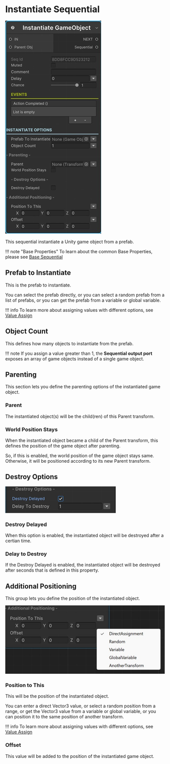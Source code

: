 # Instantiate Sequential

![Instantiate Object](../../img/sequential_instantiate.jpg)

This sequential instantiate a Unity game object from a prefab.


!!! note "Base Properties"
    To learn about the common Base Properties, please see [Base Sequential](../sequential_base.md)


## Prefab to Instantiate

This is the prefab to instantiate.

You can select the prefab directly, or you can select a random prefab from a list of prefabs, or you can get the prefab from a variable or global variable.

!!! info
    To learn more about assigning values with different options, see [Value Assign](../../valueassign.md)


## Object Count

This defines how many objects to instantiate from the prefab. 

!!! note
    If you assign a value greater than 1, the __Sequential output port__ exposes an array of game objects instead of a single game object.


## Parenting

This section lets you define the parenting options of the instantiated game object.

### Parent

The instantiated object(s) will be the child(ren) of this Parent transform.

### World Position Stays

When the instantiated object became a child of the Parent transform, this defines the position of the game object after parenting.

So, if this is enabled, the world position of the game object stays same. Otherwise, it will be positioned according to its new Parent transform.

## Destroy Options

![Destroy Options](../../img/sequential_instantiate_destroy.jpg)

### Destroy Delayed

When this option is enabled, the instantiated object will be destroyed after a certian time.

### Delay to Destroy

If the Destroy Delayed is enabled, the instantiated object will be destroyed after seconds that is defined in this property.

## Additional Positioning

This group lets you define the position of the instantiated object.

![Positioning](../../img/sequential_instantiate_position.jpg)

### Position to This

This will be the position of the instantiated object.

You can enter a direct Vector3 value, or select a random position from a range, or get the Vector3 value from a variable or global variable, or you can position it to the same position of another transform.

!!! info
    To learn more about assigning values with different options, see [Value Assign](../../valueassign.md)

### Offset

This value will be added to the position of the instantiated game object. 




